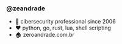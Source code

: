 ### @zeandrade
- 🔑 cibersecurity professional since 2006
- ❤️ python, go, rust, lua, shell scripting
- 🏠 zeroandrade.com.br

<!---
zeandrade/zeandrade is a ✨ special ✨ repository because its `README.md` (this file) appears on your GitHub profile.
You can click the Preview link to take a look at your changes.
--->
